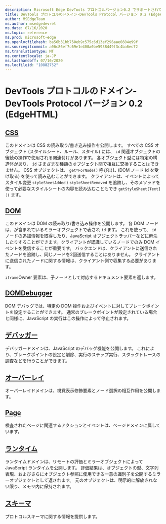 ```yaml
---
description: Microsoft Edge DevTools プロトコルバージョン0.2 でサポートされているドメインの参照の一覧です。
title: DevTools プロトコルのドメイン-DevTools Protocol バージョン 0.2 (EdgeHTML)
author: MSEdgeTeam
ms.author: msedgedevrel
ms.date: 07/16/2020
ms.topic: reference
ms.prod: microsoft-edge
ms.openlocfilehash: ba56b31bb750eb9c575c6d13ef296aae6604e99f
ms.sourcegitcommit: a06c86ef7c69e1e400a0be5938449f3c4ba6ec72
ms.translationtype: MT
ms.contentlocale: ja-JP
ms.lasthandoff: 07/16/2020
ms.locfileid: "10882752"
---
```

# DevTools プロトコルのドメイン-DevTools Protocol バージョン 0.2 (EdgeHTML)  

## [CSS](css.md)  

このドメインは CSS の読み取り/書き込み操作を公開します。 すべての CSS オブジェクト (スタイルシート、ルール、スタイル) には、 `id` 関連オブジェクトの後続の操作で使用される関連付けがあります。 各オブジェクト型には特定の構造体があり、 `id` さまざまな種類のオブジェクト間で相互に交換することはできません。 CSS オブジェクトは、 `get*ForNode()` 呼び出し (DOM ノード id を受け取る) を使って読み込むことができます。 クライアントは、イベントによってスタイル変更 `styleSheetAdded` / `styleSheetRemoved` を追跡し、そのメソッドを使って必要なスタイルシートの内容を読み込むこともでき `getStyleSheet[Text]()` ます。
## [DOM](dom.md)
このドメインは DOM の読み取り/書き込み操作を公開します。 各 DOM ノードは、が含まれているミラーオブジェクトで表され `id` ます。 これを使って、 `id` ノードの追加情報を取得したり、JavaScript オブジェクトラッパーなどに解決したりすることができます。クライアントが認識しているノードでのみ DOM イベントを受信することが重要です。 バックエンドは、クライアントに送信されたノードを追跡し、同じノードを2回送信することはありません。 クライアントに送信されたノードに関する情報は、クライアント側で収集する必要があります。<p>`iframe`Owner 要素は、子ノードとして対応するドキュメント要素を返します。</p>
## [DOMDebugger](domdebugger.md)
DOM デバッグでは、特定の DOM 操作およびイベントに対してブレークポイントを設定することができます。 通常のブレークポイントが設定されている場合と同様に、JavaScript の実行はこの操作によって停止されます。
## [デバッガー](debugger.md)
デバッガードメインは、JavaScript のデバッグ機能を公開します。 これにより、ブレークポイントの設定と削除、実行のステップ実行、スタックトレースの調査などを行うことができます。
## [オーバーレイ](overlay.md)
オーバーレイドメインは、視覚表示修飾要素とノード選択の相互作用を公開します。
## [Page](page.md)
検査されたページに関連するアクションとイベントは、ページドメインに属しています。
## [ランタイム](runtime.md)
ランタイムドメインは、リモートの評価とミラーオブジェクトによって JavaScript ランタイムを公開します。 評価結果は、オブジェクトの型、文字列表現、およびさらにオブジェクト参照に使用できる一意の識別子を公開するミラーオブジェクトとして返されます。 元のオブジェクトは、明示的に解放されない限り、メモリ内に保持されます。
## [スキーマ](schema.md)
プロトコルスキーマに関する情報を提供します。